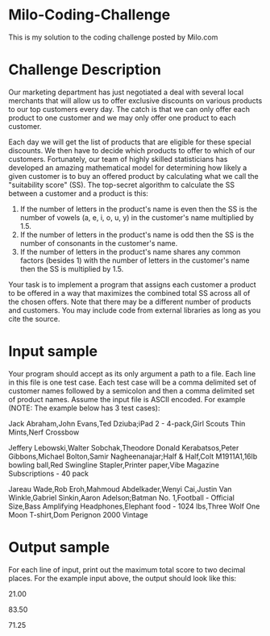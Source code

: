 Milo-Coding-Challenge
=====================

This is my solution to the coding challenge posted by Milo.com

Challenge Description
=====================

Our marketing department has just negotiated a deal with several local merchants that will allow us to offer exclusive discounts on various products to our top customers every day. The catch is that we can only offer each product to one customer and we may only offer one product to each customer.

Each day we will get the list of products that are eligible for these special discounts. We then have to decide which products to offer to which of our customers. Fortunately, our team of highly skilled statisticians has developed an amazing mathematical model for determining how likely a given customer is to buy an offered product by calculating what we call the "suitability score" (SS). The top-secret algorithm to calculate the SS between a customer and a product is this:

1. If the number of letters in the product's name is even then the SS is the number of vowels (a, e, i, o, u, y) in the customer's name multiplied by 1.5.
2. If the number of letters in the product's name is odd then the SS is the number of consonants in the customer's name.
3. If the number of letters in the product's name shares any common factors (besides 1) with the number of letters in the customer's name then the SS is multiplied by 1.5.

Your task is to implement a program that assigns each customer a product to be offered in a way that maximizes the combined total SS across all of the chosen offers. Note that there may be a different number of products and customers. You may include code from external libraries as long as you cite the source.

Input sample
============

Your program should accept as its only argument a path to a file. Each line in this file is one test case. Each test case will be a comma delimited set of customer names followed by a semicolon and then a comma delimited set of product names. Assume the input file is ASCII encoded. For example (NOTE: The example below has 3 test cases):

Jack Abraham,John Evans,Ted Dziuba;iPad 2 - 4-pack,Girl Scouts Thin Mints,Nerf Crossbow

Jeffery Lebowski,Walter Sobchak,Theodore Donald Kerabatsos,Peter Gibbons,Michael Bolton,Samir Nagheenanajar;Half & Half,Colt M1911A1,16lb bowling ball,Red Swingline Stapler,Printer paper,Vibe Magazine Subscriptions - 40 pack

Jareau Wade,Rob Eroh,Mahmoud Abdelkader,Wenyi Cai,Justin Van Winkle,Gabriel Sinkin,Aaron Adelson;Batman No. 1,Football - Official Size,Bass Amplifying Headphones,Elephant food - 1024 lbs,Three Wolf One Moon T-shirt,Dom Perignon 2000 Vintage

Output sample
=============

For each line of input, print out the maximum total score to two decimal places. For the example input above, the output should look like this:

21.00

83.50

71.25
